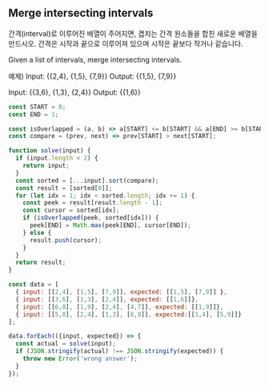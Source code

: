 ## Merge intersecting intervals
간격(interval)로 이루어진 배열이 주어지면, 겹치는 간격 원소들을 합친 새로운 배열을 만드시오. 
간격은 시작과 끝으로 이루어져 있으며 시작은 끝보다 작거나 같습니다.

Given a list of intervals, merge intersecting intervals.

예제)
Input: {{2,4}, {1,5}, {7,9}}
Output: {{1,5}, {7,9}}

Input: {{3,6}, {1,3}, {2,4}}
Output: {{1,6}}

``` javascript
const START = 0;
const END = 1;

const isOverlapped = (a, b) => a[START] <= b[START] && a[END] >= b[START];
const compare = (prev, next) => prev[START] > next[START];

function solve(input) {
  if (input.length < 2) {
    return input;
  }
  const sorted = [...input].sort(compare);
  const result = [sorted[0]];
  for (let idx = 1; idx < sorted.length; idx += 1) {
    const peek = result[result.length - 1];
    const cursor = sorted[idx];
    if (isOverlapped(peek, sorted[idx])) {
      peek[END] = Math.max(peek[END], cursor[END]);
    } else {
      result.push(cursor);
    }
  }
  return result;
}

const data = [
  { input: [[2,4], [1,5], [7,9]], expected: [[1,5], [7,9]] },
  { input: [[3,6], [1,3], [2,4]], expected: [[1,6]]},
  { input: [[6,8], [1,9], [2,4], [4,7]], expected: [[1,9]]},
  { input: [[5,8], [2,4], [1,3], [6,9]], expected:[[1,4], [5,9]]}
];

data.forEach(({input, expected}) => {
  const actual = solve(input);
  if (JSON.stringify(actual) !== JSON.stringify(expected)) {
    throw new Error('wrong answer');
  }
});
```